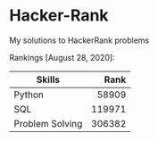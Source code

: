 # Hacker-Rank
My solutions to HackerRank problems

Rankings [August 28, 2020]:

| Skills          | Rank    |
| --------------- | ------: |
| Python          | 58909   |
| SQL             | 119971  |
| Problem Solving | 306382  |
